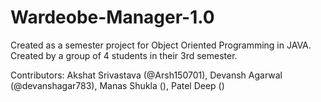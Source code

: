 # Wardeobe-Manager-1.0
Created as a semester project for Object Oriented Programming in JAVA.
Created by a group of 4 students in their 3rd semester.

Contributors:
Akshat Srivastava (@Arsh150701),
Devansh Agarwal (@devanshagar783),
Manas Shukla (),
Patel Deep ()
